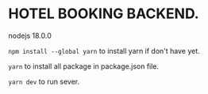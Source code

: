 # HOTEL BOOKING BACKEND.
nodejs 18.0.0

`npm install --global yarn` to install yarn if don't have yet.

`yarn` to install all package in package.json file.

`yarn dev` to run sever.